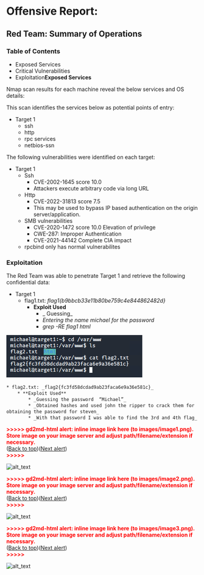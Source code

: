 # **Offensive Report:**


## **Red Team: Summary of Operations**


### **Table of Contents**



* Exposed Services
* Critical Vulnerabilities
* Exploitation**Exposed Services**

Nmap scan results for each machine reveal the below services and OS details:

This scan identifies the services below as potential points of entry:



* Target 1
    * ssh
    * http
    * rpc services
    * netbios-ssn

The following vulnerabilities were identified on each target:



* Target 1
    * Ssh
        * CVE-2002-1645 score 10.0
        * Attackers execute arbitrary code via long URL
    * Http 
        * CVE-2022-31813 score 7.5
        * This may be used to bypass IP based authentication on the origin server/application.
    * SMB vulnerabilities
        * CVE-2020-1472 score 10.0 Elevation of privilege
        * CWE-287: Improper Authentication
        * CVE-2021-44142 Complete CIA impact
    * rpcbind only has normal vulnerabilites


### **Exploitation**

The Red Team was able to penetrate Target 1 and retrieve the following confidential data:



* Target 1
    * flag1.txt: _flag1{b9bbcb33e11b80be759c4e844862482d}_
        * **Exploit Used**
            * _ Guessing_
            * _Entering the name michael for the password_
            * _grep -RE flag1 html_

![alt_text](images/flag2.png "image_tooltip")

    * flag2.txt: _flag2{fc3fd58dcdad9ab23faca6e9a36e581c}_
        * **Exploit Used**
            * _Guessing the password  “Michael”_
            * _Obtained hashes and used john the ripper to crack them for obtaining the password for steven_
            * _With that password I was able to find the 3rd and 4th flag_



<p id="gdcalert1" ><span style="color: red; font-weight: bold">>>>>>  gd2md-html alert: inline image link here (to images/image1.png). Store image on your image server and adjust path/filename/extension if necessary. </span><br>(<a href="#">Back to top</a>)(<a href="#gdcalert2">Next alert</a>)<br><span style="color: red; font-weight: bold">>>>>> </span></p>


![alt_text](images/image1.png "image_tooltip")




<p id="gdcalert2" ><span style="color: red; font-weight: bold">>>>>>  gd2md-html alert: inline image link here (to images/image2.png). Store image on your image server and adjust path/filename/extension if necessary. </span><br>(<a href="#">Back to top</a>)(<a href="#gdcalert3">Next alert</a>)<br><span style="color: red; font-weight: bold">>>>>> </span></p>


![alt_text](images/image2.png "image_tooltip")




<p id="gdcalert3" ><span style="color: red; font-weight: bold">>>>>>  gd2md-html alert: inline image link here (to images/image3.png). Store image on your image server and adjust path/filename/extension if necessary. </span><br>(<a href="#">Back to top</a>)(<a href="#gdcalert4">Next alert</a>)<br><span style="color: red; font-weight: bold">>>>>> </span></p>


![alt_text](images/image3.png "image_tooltip")


